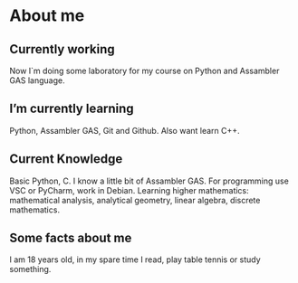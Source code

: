 # About me

## Currently working
Now I`m doing some laboratory for my course on Python and Assambler GAS language.

## I’m currently learning
Python, Assambler GAS, Git and Github. Also want learn C++.

## Current Knowledge
Basic Python, C. I know a little bit of Assambler GAS. For programming use VSC or PyCharm, work in Debian. 
Learning higher mathematics: mathematical analysis, analytical geometry, linear algebra, discrete mathematics.

## Some facts about me
I am 18 years old, in my spare time I read, play table tennis or study something.
